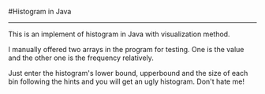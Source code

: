 #Histogram in Java   
   
---
   
This is an implement of histogram in Java with visualization method.   
   
I manually offered two arrays in the program for testing. One is the value and the other one is the frequency relatively.   
   
Just enter the histogram's lower bound, upperbound and the size of each bin following the hints and you will get an ugly histogram. Don't hate me!   

